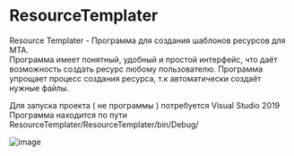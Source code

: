 # ResourceTemplater
Resource Templater - Программа для создания шаблонов ресурсов для MTA.  
Программа имеет понятный, удобный и простой интерфейс, что даёт возможность создать ресурс любому пользователю.
Программа упрощает процесс создания ресурса, т.к автоматически создаёт нужные файлы.

Для запуска проекта ( не программы ) потребуется Visual Studio 2019  
Программа находится по пути ResourceTemplater/ResourceTemplater/bin/Debug/

![image](https://user-images.githubusercontent.com/33997732/135401115-a8d30935-4a03-4a2e-97c8-f767b11765ee.png)
